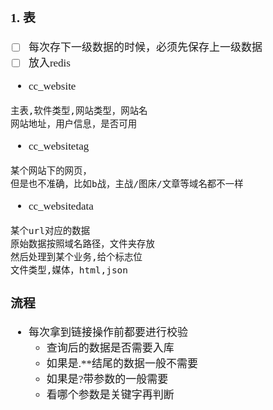 <span  style="font-family: Simsun,serif; font-size: 17px; ">

### 1. 表

- [ ] 每次存下一级数据的时候，必须先保存上一级数据
- [ ] 放入redis
- cc_website

~~~
主表,软件类型,网站类型，网站名
网站地址，用户信息，是否可用
~~~

- cc_websitetag

~~~
某个网站下的网页，
但是也不准确，比如b战，主战/图床/文章等域名都不一样
~~~

- cc_websitedata

~~~
某个url对应的数据
原始数据按照域名路径，文件夹存放
然后处理到某个业务,给个标志位
文件类型,媒体，html,json
~~~

### 流程

- 每次拿到链接操作前都要进行校验
    - 查询后的数据是否需要入库
    - 如果是.**结尾的数据一般不需要
    - 如果是?带参数的一般需要
    - 看哪个参数是关键字再判断

</span>